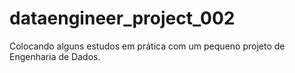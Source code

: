 # dataengineer_project_002
Colocando alguns estudos em prática com um pequeno projeto de Engenharia de Dados.
